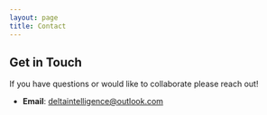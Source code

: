 ```yaml
---
layout: page
title: Contact
---
```


## Get in Touch

If you have questions or would like to collaborate please reach out!

- **Email**: [deltaintelligence@outlook.com](mailto:deltaintelligence@outlook.com)
